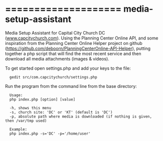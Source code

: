 ====================
media-setup-assistant
=====================
Media Setup Assistant for Capital City Church DC (www.capcitychurch.com).  Using the Planning Center Online API, and some inspiration from the Planning Center Online Helper project on github (https://github.com/deboorn/PlanningCenterOnline-API-Helper), putting together a php script that will find the most recent service and then download all media attachments (images &amp; videos).

To get started open settings.php and add your keys to the file:

      gedit src/com.capcitychurch/settings.php

Run the program from the command line from the base directory:

      Usage:
      php index.php [option] [value]

      -h, shows this menu
      -s, church site: 'DC' or 'KT' (default is 'DC')
      -p, absolute path where media is downloaded (if nothing is given, then /var/tmp used)

      Example:
      php index.php -s='DC' -p='/home/user'

